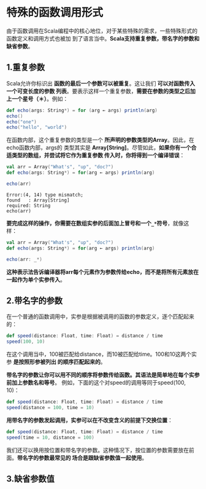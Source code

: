 特殊的函数调用形式
================================================================================
由于函数调用在Scala编程中的核心地位，对于某些特殊的需求，一些特殊形式的函数定义和调用方式也被加
到了语言当中。**Scala支持重复参数，带名字的参数和缺省参数**。

## 1.重复参数
Scala允许你标识出 **函数的最后一个参数可以被重复**。这让我们 **可以对函数传入一个可变长度的参数
列表**。要表示这样一个重复参数，**需要在参数的类型之后加上一个星号（＊）**。例如：
```scala
def echo(args: String*) = for (arg ← args) println(arg)
echo()
echo("one")
echo("hello", "world")
```
在函数内部，这个重复参数的类型是一个 **所声明的参数类型的Array**。因此，在echo函数内部，args的
类型其实是 **Array[String]**。尽管如此，**如果你有一个合适类型的数组，并尝试将它作为重复参数
传入时，你将得到一个编译错误**：
```scala
val arr = Array("What's", "up", "doc?")
def echo(args: String*) = for(arg ← args) println(arg)

echo(arr)
```
```
Error:(4, 14) type mismatch;
found   : Array[String]
required: String
echo(arr)
```
**要完成这样的操作，你需要在数组实参的后面加上冒号和一个`_*`符号**，就像这样：
```scala
val arr = Array("What's", "up", "doc?")
def echo(args: String*) = for(arg ← args) println(arg)

echo(arr: _*)
```
**这种表示法告诉编译器将arr每个元素作为参数传给echo，而不是将所有元素放在一起作为单个实参传入**。

## 2.带名字的参数
在一个普通的函数调用中，实参是根据被调用的函数的参数定义，逐个匹配起来的：
```scala
def speed(distance: Float, time: Float) = distance / time
speed(100, 10)
```
在这个调用当中，100被匹配给distance，而10被匹配给time。100和10这两个实参 **是按照形参被列出
的顺序匹配起来的**。

**带名字的参数让你可以用不同的顺序将参数传给函数。其语法是简单地在每个实参前加上参数名和等号**。
例如，下面的这个对speed的调用等同于speed(100, 10)：
```scala
def speed(distance: Float, time: Float) = distance / time
speed(distance = 100, time = 10)
```
**用带名字的参数发起调用，实参可以在不改变含义的前提下交换位置**：
```scala
def speed(distance: Float, time: Float) = distance / time
speed(time = 10, distance = 100)
```
我们还可以换用按位置和带名字的参数。这种情况下，按位置的参数需要放在前面。**带名字的参数最常见的
场合是跟缺省参数值一起使用**。

## 3.缺省参数值





